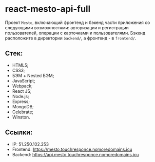 # react-mesto-api-full
Проект `Mesto`, включающий фронтенд и бэкенд части приложения со следующими возможностями: авторизации и регистрации пользователей, операции с карточками и пользователями. Бэкенд расположите в директории `backend/`, а фронтенд - в `frontend/`. 

## Стек:
- HTML5;
- CSS3;
- БЭМ + Nested БЭМ;
- JavaScript;
- Webpack;
- React JS;
- Node.js;
- Express;
- MongoDB;
- Сelebrate;
- Winston.


## Ссылки:
- IP: 51.250.102.253
- Frontend: https://mesto.touchresponce.nomoredomains.icu
- Backend: https://api.mesto.touchresponce.nomoredomains.icu
